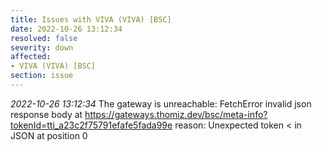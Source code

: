 ```yaml
---
title: Issues with VIVA (VIVA) [BSC]
date: 2022-10-26 13:12:34
resolved: false
severity: down
affected:
- VIVA (VIVA) [BSC]
section: issue
---
```


*2022-10-26 13:12:34* The gateway is unreachable: FetchError invalid json response body at https://gateways.thomiz.dev/bsc/meta-info?tokenId=tti_a23c2f75791efafe5fada99e reason: Unexpected token < in JSON at position 0